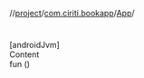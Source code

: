 //[project](../../index.md)/[com.ciriti.bookapp](../index.md)/[App](index.md)/[<init>](-init-.md)



# <init>  
[androidJvm]  
Content  
fun [<init>](-init-.md)()  



